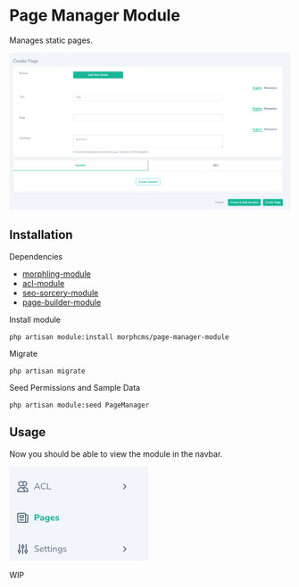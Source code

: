 # Page Manager Module

Manages static pages.

![pages create](.github/create-page.png)


## Installation

Dependencies
* [morphling-module](https://github.com/morphcms/morphling-module)
* [acl-module](https://github.com/morphcms/acl-module)
* [seo-sorcery-module](https://github.com/morphcms/seo-sorcery-module)
* [page-builder-module](https://github.com/morphcms/page-builder-module)

Install module

```shell
php artisan module:install morphcms/page-manager-module
```

Migrate

```shell
php artisan migrate
```

Seed Permissions and Sample Data

```shell
php artisan module:seed PageManager
```

## Usage

Now you should be able to view the module in the navbar.

![pages menu item in navbar](.github/navbar.png)

WIP
